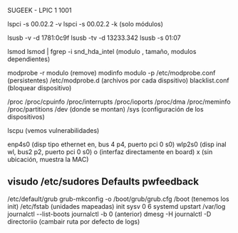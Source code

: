 SUGEEK - LPIC 1 1001

lspci -s 00.02.2 -v
lspci -s 00.02.2 -k (solo módulos)

lsusb -v -d 1781:0c9f
lsusb -tv -d 13233.342
lsusb -s 01:07

lsmod
lsmod | fgrep -i snd_hda_intel (modulo , tamaño, modulos dependientes)

modprobe -r modulo (remove)
modinfo modulo -p
/etc/modprobe.conf (persistentes)
/etc/modprobe.d (archivos por cada dispsitivo)
blacklist.conf (bloquear dispositivo)

/proc
/proc/cpuinfo
/proc/interrupts
/proc/ioports
/proc/dma
/proc/meminfo
/proc/partitions
/dev (donde se montan)
/sys (configuración de los dispositivos)

lscpu (vemos vulnerabilidades)

enp4s0 (disp tipo ethernet en, bus 4 p4, puerto pci 0 s0)
wlp2s0 (disp inal wl, bus2 p2, puerto pci 0 s0)
o (interfaz directamente en board)
x (sin ubicación, muestra la MAC)

visudo /etc/sudores
Defaults pwfeedback 
---
/etc/default/grub
grub-mkconfig -o /boot/grub/grub.cfg
/boot (tenemos los init)
/etc/fstab (unidades mapeadas)
init
sysv 0 6
systemd
upstart
/var/log
journalctl --list-boots
journalctl -b 0 (anterior)
dmesg -H
journalctl -D directoriio (cambair ruta por defecto de logs)